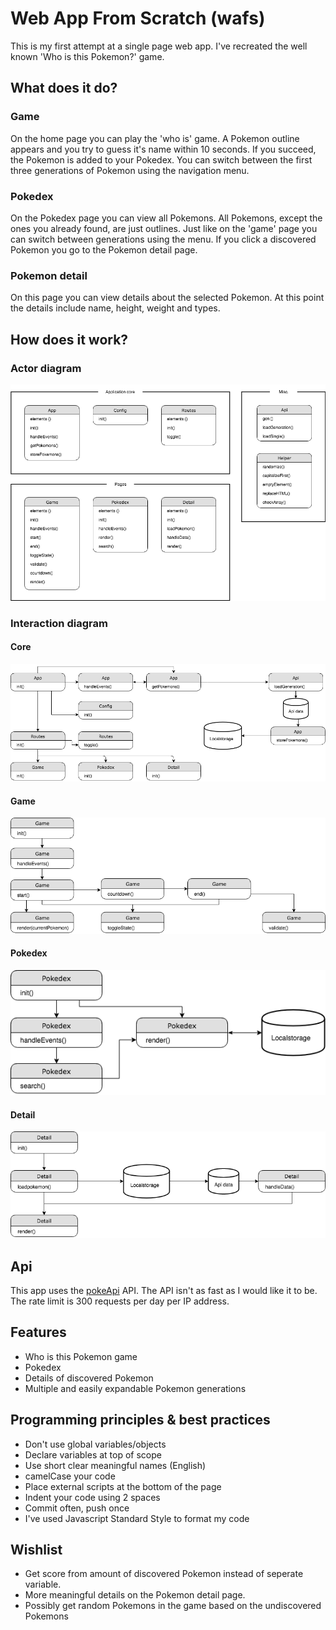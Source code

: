# Web App From Scratch (wafs)
This is my first attempt at a single page web app. I've recreated the well known 'Who is this Pokemon?' game.

## What does it do?
### Game
On the home page you can play the 'who is' game. A Pokemon outline appears and you try to guess it's name within 10 seconds. If you succeed, the Pokemon is added to your Pokedex. You can switch between the first three generations of Pokemon using the navigation menu.

### Pokedex
On the Pokedex page you can view all Pokemons. All Pokemons, except the ones you already found, are just outlines. Just like on the 'game' page you can switch between generations using the menu. If you click a discovered Pokemon you go to the Pokemon detail page.

### Pokemon detail
On this page you can view details about the selected Pokemon. At this point the details include name, height, weight and types.

## How does it work?
### Actor diagram
![Actor Diagram](/github_images/actor-diagram.png)



### Interaction diagram
#### Core
![Actor Diagram](/github_images/interaction_1.png)



#### Game
![Actor Diagram](/github_images/interaction_2.png)



#### Pokedex
![Actor Diagram](/github_images/interaction_3.png)



#### Detail
![Actor Diagram](/github_images/interaction_4.png)



## Api
This app uses the [pokeApi](https://pokeapi.co/) API. The API isn't as fast as I would like it to be. The rate limit is 300 requests per day per IP address.

## Features
- Who is this Pokemon game
- Pokedex
- Details of discovered Pokemon
- Multiple and easily expandable Pokemon generations

## Programming principles & best practices
- Don't use global variables/objects
- Declare variables at top of scope
- Use short clear meaningful names (English)
- camelCase your code
- Place external scripts at the bottom of the page
- Indent your code using 2 spaces
- Commit often, push once
- I've used Javascript Standard Style to format my code

## Wishlist
- Get score from amount of discovered Pokemon instead of seperate variable.
- More meaningful details on the Pokemon detail page.
- Possibly get random Pokemons in the game based on the undiscovered Pokemons